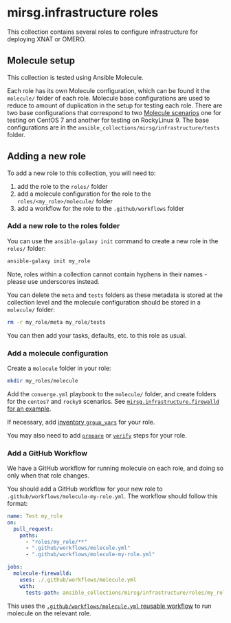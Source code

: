 # mirsg.infrastructure roles

This collection contains several roles to configure infrastructure for deploying
XNAT or OMERO.

## Molecule setup

This collection is tested using Ansible Molecule.

Each role has its own Molecule configuration, which can be found it the `molecule/`
folder of each role. Molecule base configurations are used to reduce to amount
of duplication in the setup for testing each role. There are two base configurations
that correspond to two [Molecule
scenarios](https://ansible.readthedocs.io/projects/molecule/getting-started/#molecule-scenarios)
one for testing on CentOS 7 and another for testing on RockyLinux 9. The base configurations
are in the `ansible_collections/mirsg/infrastructure/tests` folder.

## Adding a new role

To add a new role to this collection, you will need to:

1. add the role to the `roles/` folder
2. add a molecule configuration for the role to the `roles/<my_role>/molecule/` folder
3. add a workflow for the role to the `.github/workflows` folder

### Add a new role to the roles folder

You can use the `ansible-galaxy init` command to create a new role in the `roles/` folder:

```bash
ansible-galaxy init my_role
```

Note, roles within a collection cannot contain hyphens in their names - please use underscores
instead.

You can delete the `meta` and `tests` folders as these metadata is stored at the collection level
and the molecule configuration should be stored in a `molecule/` folder:

```bash
rm -r my_role/meta my_role/tests
```

You can then add your tasks, defaults, etc. to this role as usual.

### Add a molecule configuration

Create a `molecule` folder in your role:

```bash
mkdir my_roles/molecule
```

Add the `converge.yml` playbook to the `molecule/` folder,
and create folders for the `centos7` and `rocky9` scenarios. See
[`mirsg.infrastructure.firewalld` for an example](./firewalld/).

If necessary, add [inventory `group_vars`](./firewalld/molecule/resources/inventory/group_vars/)
for your role.

You may also need to add [`prepare`](./firewalld/molecule/resources/prepare.yml) or
[`verify`](./firewalld/molecule/resources/prepare.yml) steps for your role.

### Add a GitHub Workflow

We have a GitHub workflow for running molecule on each role, and doing so
only when that role changes.

You should add a GitHub workflow for your new role to `.github/workflows/molecule-my-role.yml`.
The workflow should follow this format:

```yaml
name: Test my_role
on:
  pull_request:
    paths:
      - "roles/my_role/**"
      - ".github/workflows/molecule.yml"
      - ".github/workflows/molecule-my-role.yml"

jobs:
  molecule-firewalld:
    uses: ./.github/workflows/molecule.yml
    with:
      tests-path: ansible_collections/mirsg/infrastructure/roles/my_role
```

This uses the [`.github/workflows/molecule.yml` reusable workflow](.github/workflows/molecule.yml) to run
molecule on the relevant role.
